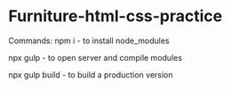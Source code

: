 # Furniture-html-css-practice

Commands: 
npm i  - to install node_modules

npx gulp - to open server and compile modules

npx gulp build - to build a production version
